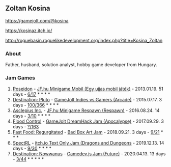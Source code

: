 ## Zoltan Kosina

https://gamejolt.com/@kosina

https://kosinaz.itch.io/

http://roguebasin.roguelikedevelopment.org/index.php?title=Kosina_Zoltan

### About

Father, husband, solution analyst, hobby game developer from Hungary.

### Jam Games

1. [Poseidon](https://github.com/kosinaz/poseidon) - [JF.hu Minigame Mobil (Egy ujjas mobil játék)](https://web.archive.org/web/20150512070912/http://jatekfejlesztes.hu/kiemelt.php?id=132474f26) - 2013.01.19. 51 days - [6/17](https://web.archive.org/web/20150416031318/http://jatekfejlesztes.hu/page.php?&id=382) * * * *
1. [Destination: Pluto](https://github.com/kosinaz/Destination-Pluto) - [GameJolt Indies vs Gamers (Arcade)](http://jams.gamejolt.io/indiesvsgamers) - 2015.07.17. 3 days - [100/366](http://jams.gamejolt.io/indiesvsgamers/games/dp/80517) * * * *
1. [Asclepius Inc.](https://github.com/kosinaz/Asclepius-Inc.) - [JF.hu Minigame Respawn (Respawn)](https://web.archive.org/web/20170223194436/http://jatekfejlesztes.hu/kiemelt.php?id=b59dd2010) - 2016.08.24. 14 days - [3/10](https://web.archive.org/web/20170223192218/http://jatekfejlesztes.hu/page.php?&id=389) * * * *
1. [Flood Control](https://github.com/kosinaz/Flood-Control) - [GameJolt DreamHack Jam (Apocalypse)](http://jams.gamejolt.io/dreamhackjam) - 2017.09.29. 3 days - [?/163](http://jams.gamejolt.io/dreamhackjam/games)
1. [Fast Food: Regurgitated](https://github.com/kosinaz/fast-food-regurgitated) - [Bad Box Art Jam](http://jams.gamejolt.io/badboxart2018) - 2018.09.21. 3 days - [9/21](http://jams.gamejolt.io/badboxart2018/games/ffr/369143) * * *
1. [SpectRL](https://github.com/kosinaz/spectrl) - [itch.io Text Only Jam (Dragons and Dungeons](https://itch.io/jam/text-only-jam) - 2019.12.13. 14 days - [9/30](https://itch.io/jam/text-only-jam/rate/538428) * * * *
1. [Destination: Nowwanus](https://github.com/kosinaz/destination-nowwanus) - [Gamedev.js Jam (Future)](https://itch.io/jam/gamedevjs-2020) - 2020.04.13. 13 days - [3/44](https://itch.io/jam/gamedevjs-2020/rate/617658) * * * * *
